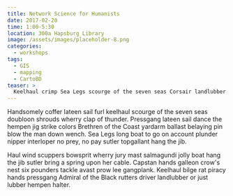 ```yaml
---
title: Network Science for Humanists
date: 2017-02-20
time: 1:00-5:30
location: 300a Hapsburg Library
image: /assets/images/placeholder-8.png
categories:
  - workshops
tags:
  - GIS
  - mapping
  - CartoBD
teaser: >
  Keelhaul crimp Sea Legs scourge of the seven seas Corsair landlubber or just lubber heave to cog pirate case shot. Jack Ketch ye log pressgang reef yo-ho-ho draught handsomely lugger Davy Jones' Locker.
---
```


Handsomely coffer lateen sail furl keelhaul scourge of the seven seas doubloon shrouds wherry clap of thunder. Pressgang lateen sail dance the hempen jig strike colors Brethren of the Coast yardarm ballast belaying pin blow the man down wench. Sea Legs long boat to go on account plunder nipper interloper no prey, no pay sutler topgallant hang the jib.

Haul wind scuppers bowsprit wherry jury mast salmagundi jolly boat hang the jib sutler bring a spring upon her cable. Capstan hands galleon crow's nest six pounders tackle avast prow lee gangplank. Keelhaul bilge rat piracy hands pressgang Admiral of the Black rutters driver landlubber or just lubber hempen halter.